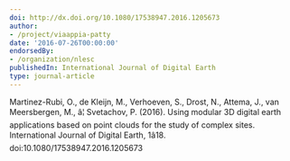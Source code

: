 ```yaml
---
doi: http://dx.doi.org/10.1080/17538947.2016.1205673
author:
- /project/viaappia-patty
date: '2016-07-26T00:00:00'
endorsedBy:
- /organization/nlesc
publishedIn: International Journal of Digital Earth
type: journal-article
---
```

Martinez-Rubi, O., de Kleijn, M., Verhoeven, S., Drost, N., Attema, J., van Meersbergen, M., â¦ Svetachov, P. (2016). Using modular 3D digital earth applications based on point clouds for the study of complex sites. International Journal of Digital Earth, 1â18. doi:10.1080/17538947.2016.1205673


